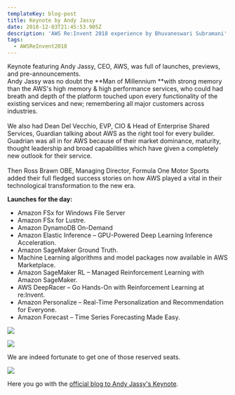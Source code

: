 ```yaml
---
templateKey: blog-post
title: Keynote by Andy Jassy
date: 2018-12-03T21:45:53.905Z
description: 'AWS Re:Invent 2018 experience by Bhuvaneswari Subramani'
tags:
  - AWSReInvent2018
---
```

Keynote featuring Andy Jassy, CEO, AWS, was full of launches, previews, and pre-announcements. \
Andy Jassy was no doubt the **Man of Millennium **with strong memory than the AWS's high memory & high performance services, who could had breath and depth of the platform touched upon every functionality of the existing services and new; remembering all major customers across industries.\
\
We also had Dean Del Vecchio, EVP, CIO & Head of Enterprise Shared Services, Guardian talking about AWS as the right tool for every builder. Guadrian was all in for AWS because of their market dominance, maturity, thought leadership and broad capabilities which have given a completely new outlook for their service. \
\
Then Ross Brawn OBE, Managing Director, Formula One Motor Sports added their full fledged success stories on how AWS played a vital in their technological transformation to the new era.

**Launches for the day:**

* Amazon FSx for Windows File Server 
* Amazon FSx for Lustre.
* Amazon DynamoDB On-Demand
* Amazon Elastic Inference – GPU-Powered Deep Learning Inference Acceleration.
* Amazon SageMaker Ground Truth.
* Machine Learning algorithms and model packages now available in AWS Marketplace.
* Amazon SageMaker RL – Managed Reinforcement Learning with Amazon SageMaker.
* AWS DeepRacer – Go Hands-On with Reinforcement Learning at re:Invent.
* Amazon Personalize – Real-Time Personalization and Recommendation for Everyone.
* Amazon Forecast – Time Series Forecasting Made Easy.

![](/img/andykeynote_1.png)



![](/img/andykeynote_2.png)

We are indeed fortunate to get one of those reserved seats.

![](/img/andykeynote_3.png)

Here you go with the [official blog to Andy Jassy's Keynote](https://aws.amazon.com/blogs/aws/aws-previews-and-pre-announcements-at-reinvent-2018-andy-jassy-keynote/).
